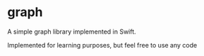 # graph

A simple graph library implemented in Swift.

Implemented for learning purposes, but feel free to use any code
